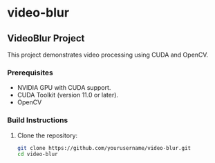 # video-blur

## VideoBlur Project

This project demonstrates video processing using CUDA and OpenCV.

### Prerequisites
- NVIDIA GPU with CUDA support.
- CUDA Toolkit (version 11.0 or later).
- OpenCV

### Build Instructions
1. Clone the repository:
   ```bash
   git clone https://github.com/yourusername/video-blur.git
   cd video-blur
